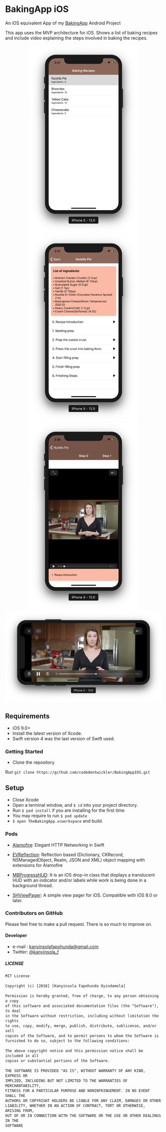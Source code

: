 # BakingApp iOS

An iOS equivalent App of my [BakingApp](https://github.com/codedentwickler/BakingApp) Android Project

This app uses the MVP architecture for iOS.
Shows a list of baking recipes and include video explaining the steps involved in baking the recipes.

<p align="center">
<img src="screenshots/img1.png" width="350"/>
<img src="screenshots/img2.png" width="350"/>
<img src="screenshots/img3.png" width="350"/>
<img src="screenshots/img4.png" width="710"/>
</p>

## Requirements

- iOS 9.0+
- Install the latest version of Xcode.
- Swift version 4 was the last version of Swift used.

### Getting Started ###

* Clone the repository 

Run `git clone https://github.com/codedentwickler/BakingAppIOS.git`


## Setup
- Close Xcode
- Open a terminal window, and `$ cd` into your project directory.
- Run `$ pod install` if you are installing for the first time
- You may require to run `$ pod update`
- `$ open TheBakingApp.xcworkspace` and build.

### Pods

- [Alamofire](https://github.com/Alamofire/Alamofire): Elegant HTTP Networking in Swift

- [EVReflection](https://github.com/evermeer/EVReflection): Reflection based (Dictionary, CKRecord, NSManagedObject, Realm,                     JSON and XML) object mapping with extensions for Alamofire

- [MBProgressHUD](https://github.com/jdg/MBProgressHUD): It is an iOS drop-in class that displays a translucent HUD with an indicator and/or labels while work is being done in a background thread.

- [SHViewPager](https://github.com/shabib87/SHViewPager): A simple view pager for iOS. Compatible with iOS 8.0 or later.

### Contributors on GitHub
Please feel free to make a pull request. There is so much to improve on.

#### Developer
* e-mail : kanyinsolafapohunda@gmail.com
* Twitter: [@kanyinsola_f](https://twitter.com/kanyinsola_f "kanyinsola_f on twitter")


##### LICENSE

```
MIT License

Copyright (c) [2018] [Kanyinsola Fapohunda Oyindamola]

Permission is hereby granted, free of charge, to any person obtaining a copy
of this software and associated documentation files (the "Software"), to deal
in the Software without restriction, including without limitation the rights
to use, copy, modify, merge, publish, distribute, sublicense, and/or sell
copies of the Software, and to permit persons to whom the Software is
furnished to do so, subject to the following conditions:

The above copyright notice and this permission notice shall be included in all
copies or substantial portions of the Software.

THE SOFTWARE IS PROVIDED "AS IS", WITHOUT WARRANTY OF ANY KIND, EXPRESS OR
IMPLIED, INCLUDING BUT NOT LIMITED TO THE WARRANTIES OF MERCHANTABILITY,
FITNESS FOR A PARTICULAR PURPOSE AND NONINFRINGEMENT. IN NO EVENT SHALL THE
AUTHORS OR COPYRIGHT HOLDERS BE LIABLE FOR ANY CLAIM, DAMAGES OR OTHER
LIABILITY, WHETHER IN AN ACTION OF CONTRACT, TORT OR OTHERWISE, ARISING FROM,
OUT OF OR IN CONNECTION WITH THE SOFTWARE OR THE USE OR OTHER DEALINGS IN THE
SOFTWARE
```
